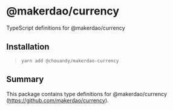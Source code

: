 # @makerdao/currency

TypeScript definitions for @makerdao/currency

## Installation

> `yarn add @chouandy/makerdao-currency`

## Summary

This package contains type definitions for @makerdao/currency (<https://github.com/makerdao/currency>).
